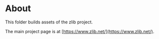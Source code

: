 # About

This folder builds assets of the zlib project.

The main project page is at [https://www.zlib.net/](https://www.zlib.net/).
